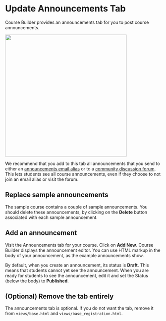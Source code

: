 # Update Announcements Tab #

Course Builder provides an announcements tab for you to post course announcements.

<img src='http://wiki.course-builder.googlecode.com/git/images/announcements_tab.png' width='392' height='394' />

We recommend that you add to this tab all announcements that you send to either an [announcements email alias](CreateEmailList.md) or to a [community discussion forum](WebForums.md). This lets students see all course announcements, even if they choose to not join an email alias or visit the forum.

<h2>Replace sample announcements</h2>

The sample course contains a couple of sample announcements. You should delete these announcements, by clicking on the **Delete** button associated with each sample announcement.

<h2>Add an announcement</h2>

Visit the Announcements tab for your course. Click on **Add New**. Course Builder displays the announcement editor. You can use HTML markup in the body of your announcement, as the example announcements show.

By default, when you create an announcement, its status is **Draft**. This means that students cannot yet see the announcement. When you are ready for students to see the announcement, edit it and set the Status (below the body) to **Published**.

<h2>(Optional) Remove the  tab entirely</h2>

The announcements tab is optional. If you do not want the tab, remove it from `views/base.html` and `views/base_registration.html`.